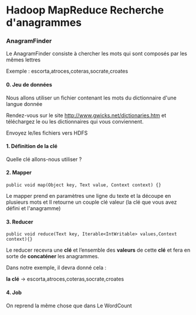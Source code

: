 # Hadoop MapReduce Recherche d'anagrammes 
### AnagramFinder 

Le AnagramFinder consiste à chercher les mots qui sont composés par les mêmes lettres

Exemple : escorta,atroces,coteras,socrate,croates


#### 0. Jeu de données 
Nous allons utiliser un fichier contenant les mots du dictionnaire d'une langue donnée

Rendez-vous sur le site http://www.gwicks.net/dictionaries.htm et téléchargez le ou les dictionnaires qui vous conviennent.

Envoyez le/les fichiers vers HDFS

#### 1. Définition de la clé  

Quelle clé allons-nous utiliser ?

#### 2. Mapper 

`public void map(Object key, Text value, Context context) {}`

Le mapper prend en paramètres une ligne du texte et la découpe en plusieurs mots et 
Il retourne un couple clé valeur (la clé que vous avez défini et l'anagramme)


#### 3. Reducer   
  
`public void reduce(Text key, Iterable<IntWritable> values,Context context){}`

Le reducer recevra une **clé** et l’ensemble des **valeurs** de cette **clé** et fera en sorte de **concaténer** les anagrammes.

Dans notre exemple, il devra donné cela :

**la clé** -> escorta,atroces,coteras,socrate,croates

#### 4. Job

On reprend la même chose que dans Le WordCount

